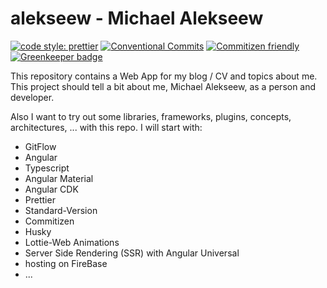 # alekseew - Michael Alekseew

[![code style: prettier](https://img.shields.io/badge/code_style-prettier-ff69b4.svg?style=flat-square)](https://github.com/prettier/prettier)
[![Conventional Commits](https://img.shields.io/badge/Conventional%20Commits-1.0.0-yellow.svg)](https://conventionalcommits.org)
[![Commitizen friendly](https://img.shields.io/badge/commitizen-friendly-brightgreen.svg)](http://commitizen.github.io/cz-cli/) [![Greenkeeper badge](https://badges.greenkeeper.io/Mischa1610/alekseew.svg)](https://greenkeeper.io/)

This repository contains a Web App for my blog / CV and topics about me.
This project should tell a bit about me, Michael Alekseew, as a person and developer.

Also I want to try out some libraries, frameworks, plugins, concepts, architectures, ... with this repo.
I will start with:

- GitFlow
- Angular
- Typescript
- Angular Material
- Angular CDK
- Prettier
- Standard-Version
- Commitizen
- Husky
- Lottie-Web Animations
- Server Side Rendering (SSR) with Angular Universal
- hosting on FireBase
- ...

